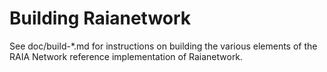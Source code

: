 Building Raianetwork
================

See doc/build-*.md for instructions on building the various
elements of the RAIA Network reference implementation of Raianetwork.
